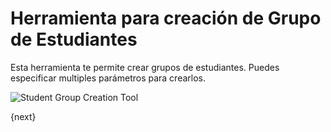 <!-- add-breadcrumbs -->
# Herramienta para creación de Grupo de Estudiantes

Esta herramienta te permite crear grupos de estudiantes. Puedes especificar multiples parámetros para crearlos.


<img class="screenshot" alt="Student Group Creation Tool" src="{{docs_base_url}}/v13/assets/img/education/student/student-group-creation-tool.png">

{next}
